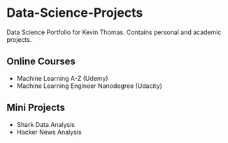 # Data-Science-Projects
Data Science Portfolio for Kevin Thomas. Contains personal and academic projects.

## Online Courses
<ul>
<li>Machine Learning A-Z (Udemy)
<li>Machine Learning Engineer Nanodegree (Udacity)
</ul>

## Mini Projects
<ul>
<li>Shark Data Analysis
<li>Hacker News Analysis
</ul>
